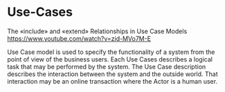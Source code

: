# Use-Cases
The «include» and «extend» Relationships in Use Case Models
https://www.youtube.com/watch?v=zid-MVo7M-E

Use Case model is used to specify the functionality of a system from the
point of view of the business users. Each Use Cases describes a logical task that may be
performed by the system. The Use Case description describes the interaction between
the system and the outside world. That interaction may be an online transaction where the
Actor is a human user.
